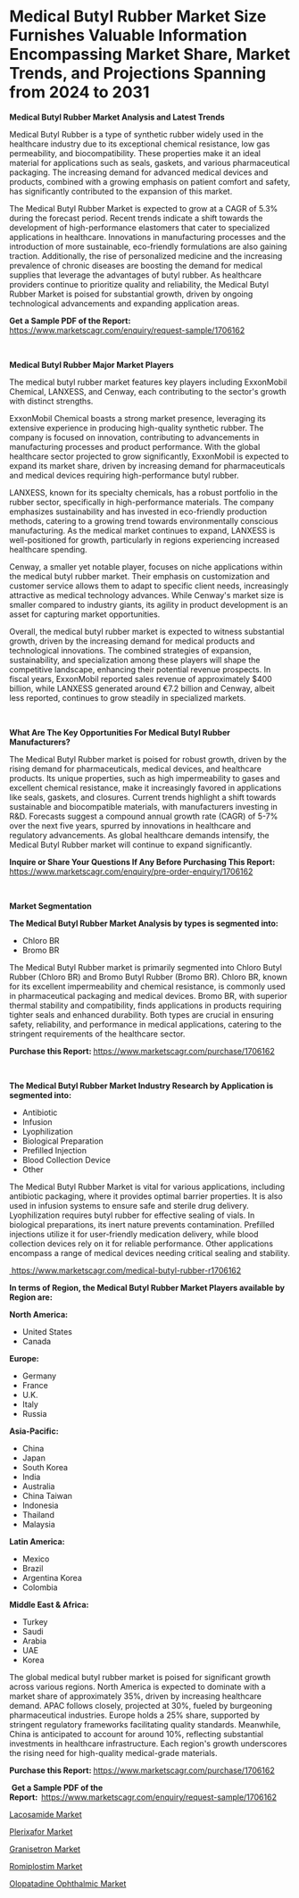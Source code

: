<p><h1>Medical Butyl Rubber Market Size Furnishes Valuable Information Encompassing Market Share, Market Trends, and Projections Spanning from 2024 to 2031</h1></p><p><strong>Medical Butyl Rubber Market Analysis and Latest Trends</strong></p>
<p><p>Medical Butyl Rubber is a type of synthetic rubber widely used in the healthcare industry due to its exceptional chemical resistance, low gas permeability, and biocompatibility. These properties make it an ideal material for applications such as seals, gaskets, and various pharmaceutical packaging. The increasing demand for advanced medical devices and products, combined with a growing emphasis on patient comfort and safety, has significantly contributed to the expansion of this market.</p><p>The Medical Butyl Rubber Market is expected to grow at a CAGR of 5.3% during the forecast period. Recent trends indicate a shift towards the development of high-performance elastomers that cater to specialized applications in healthcare. Innovations in manufacturing processes and the introduction of more sustainable, eco-friendly formulations are also gaining traction. Additionally, the rise of personalized medicine and the increasing prevalence of chronic diseases are boosting the demand for medical supplies that leverage the advantages of butyl rubber. As healthcare providers continue to prioritize quality and reliability, the Medical Butyl Rubber Market is poised for substantial growth, driven by ongoing technological advancements and expanding application areas.</p></p>
<p><strong>Get a Sample PDF of the Report:&nbsp;</strong> <a href="https://www.marketscagr.com/enquiry/request-sample/1706162?utm_campaign=1576&utm_medium=2&utm_source=Github&utm_content=ia&utm_term=21102024&utm_id=medical-butyl-rubber">https://www.marketscagr.com/enquiry/request-sample/1706162</a></p>
<p>&nbsp;</p>
<p><strong>Medical Butyl Rubber Major Market Players</strong></p>
<p><p>The medical butyl rubber market features key players including ExxonMobil Chemical, LANXESS, and Cenway, each contributing to the sector's growth with distinct strengths.</p><p>ExxonMobil Chemical boasts a strong market presence, leveraging its extensive experience in producing high-quality synthetic rubber. The company is focused on innovation, contributing to advancements in manufacturing processes and product performance. With the global healthcare sector projected to grow significantly, ExxonMobil is expected to expand its market share, driven by increasing demand for pharmaceuticals and medical devices requiring high-performance butyl rubber.</p><p>LANXESS, known for its specialty chemicals, has a robust portfolio in the rubber sector, specifically in high-performance materials. The company emphasizes sustainability and has invested in eco-friendly production methods, catering to a growing trend towards environmentally conscious manufacturing. As the medical market continues to expand, LANXESS is well-positioned for growth, particularly in regions experiencing increased healthcare spending.</p><p>Cenway, a smaller yet notable player, focuses on niche applications within the medical butyl rubber market. Their emphasis on customization and customer service allows them to adapt to specific client needs, increasingly attractive as medical technology advances. While Cenway's market size is smaller compared to industry giants, its agility in product development is an asset for capturing market opportunities.</p><p>Overall, the medical butyl rubber market is expected to witness substantial growth, driven by the increasing demand for medical products and technological innovations. The combined strategies of expansion, sustainability, and specialization among these players will shape the competitive landscape, enhancing their potential revenue prospects. In fiscal years, ExxonMobil reported sales revenue of approximately $400 billion, while LANXESS generated around €7.2 billion and Cenway, albeit less reported, continues to grow steadily in specialized markets.</p></p>
<p>&nbsp;</p>
<p><strong>What Are The Key Opportunities For Medical Butyl Rubber Manufacturers?</strong></p>
<p><p>The Medical Butyl Rubber market is poised for robust growth, driven by the rising demand for pharmaceuticals, medical devices, and healthcare products. Its unique properties, such as high impermeability to gases and excellent chemical resistance, make it increasingly favored in applications like seals, gaskets, and closures. Current trends highlight a shift towards sustainable and biocompatible materials, with manufacturers investing in R&D. Forecasts suggest a compound annual growth rate (CAGR) of 5-7% over the next five years, spurred by innovations in healthcare and regulatory advancements. As global healthcare demands intensify, the Medical Butyl Rubber market will continue to expand significantly.</p></p>
<p><strong>Inquire or Share Your Questions If Any Before Purchasing This Report:</strong> <a href="https://www.marketscagr.com/enquiry/pre-order-enquiry/1706162?utm_campaign=1576&utm_medium=2&utm_source=Github&utm_content=ia&utm_term=21102024&utm_id=medical-butyl-rubber">https://www.marketscagr.com/enquiry/pre-order-enquiry/1706162</a></p>
<p>&nbsp;</p>
<p><strong>Market Segmentation</strong></p>
<p><strong>The Medical Butyl Rubber Market Analysis by types is segmented into:</strong></p>
<p><ul><li>Chloro BR</li><li>Bromo BR</li></ul></p>
<p><p>The Medical Butyl Rubber market is primarily segmented into Chloro Butyl Rubber (Chloro BR) and Bromo Butyl Rubber (Bromo BR). Chloro BR, known for its excellent impermeability and chemical resistance, is commonly used in pharmaceutical packaging and medical devices. Bromo BR, with superior thermal stability and compatibility, finds applications in products requiring tighter seals and enhanced durability. Both types are crucial in ensuring safety, reliability, and performance in medical applications, catering to the stringent requirements of the healthcare sector.</p></p>
<p><strong>Purchase this Report:&nbsp;</strong><a href="https://www.marketscagr.com/purchase/1706162?utm_campaign=1576&utm_medium=2&utm_source=Github&utm_content=ia&utm_term=21102024&utm_id=medical-butyl-rubber">https://www.marketscagr.com/purchase/1706162</a></p>
<p>&nbsp;</p>
<p><strong>The Medical Butyl Rubber Market Industry Research by Application is segmented into:</strong></p>
<p><ul><li>Antibiotic</li><li>Infusion</li><li>Lyophilization</li><li>Biological Preparation</li><li>Prefilled Injection</li><li>Blood Collection Device</li><li>Other</li></ul></p>
<p><p>The Medical Butyl Rubber Market is vital for various applications, including antibiotic packaging, where it provides optimal barrier properties. It is also used in infusion systems to ensure safe and sterile drug delivery. Lyophilization requires butyl rubber for effective sealing of vials. In biological preparations, its inert nature prevents contamination. Prefilled injections utilize it for user-friendly medication delivery, while blood collection devices rely on it for reliable performance. Other applications encompass a range of medical devices needing critical sealing and stability.</p></p>
<p><a href="https://www.marketscagr.com/medical-butyl-rubber-r1706162?utm_campaign=1576&utm_medium=2&utm_source=Github&utm_content=ia&utm_term=21102024&utm_id=medical-butyl-rubber">&nbsp;https://www.marketscagr.com/medical-butyl-rubber-r1706162</a></p>
<p><strong>In terms of Region, the Medical Butyl Rubber Market Players available by Region are:</strong></p>
<p>
    <p> <strong> North America: </strong>
        <ul>
            <li>United States</li>
            <li>Canada</li>
        </ul>
        </p> 
    <p> <strong> Europe: </strong>
        <ul>
            <li>Germany</li>
            <li>France</li>
            <li>U.K.</li>
            <li>Italy</li>
            <li>Russia</li>
        </ul>
        </p> 
    <p> <strong> Asia-Pacific: </strong>
        <ul>
            <li>China</li>
            <li>Japan</li>
            <li>South Korea</li>
            <li>India</li>
            <li>Australia</li>
            <li>China Taiwan</li>
            <li>Indonesia</li>
            <li>Thailand</li>
            <li>Malaysia</li>
        </ul>
        </p> 
    <p> <strong> Latin America: </strong>
        <ul>
            <li>Mexico</li>
            <li>Brazil</li>
            <li>Argentina Korea</li>
            <li>Colombia</li>
        </ul>
        </p> 
    <p> <strong> Middle East & Africa: </strong>
        <ul>
            <li>Turkey</li>
            <li>Saudi</li>
            <li>Arabia</li>
            <li>UAE</li>
            <li>Korea</li>
        </ul>
    </p>
    </p>
<p><p>The global medical butyl rubber market is poised for significant growth across various regions. North America is expected to dominate with a market share of approximately 35%, driven by increasing healthcare demand. APAC follows closely, projected at 30%, fueled by burgeoning pharmaceutical industries. Europe holds a 25% share, supported by stringent regulatory frameworks facilitating quality standards. Meanwhile, China is anticipated to account for around 10%, reflecting substantial investments in healthcare infrastructure. Each region's growth underscores the rising need for high-quality medical-grade materials.</p></p>
<p><strong>Purchase this Report: </strong><a href="https://www.marketscagr.com/purchase/1706162?utm_campaign=1576&utm_medium=2&utm_source=Github&utm_content=ia&utm_term=21102024&utm_id=medical-butyl-rubber">https://www.marketscagr.com/purchase/1706162</a></p>
<p>&nbsp;<strong>Get a Sample PDF of the Report:&nbsp;&nbsp;</strong><a href="https://www.marketscagr.com/enquiry/request-sample/1706162?utm_campaign=1576&utm_medium=2&utm_source=Github&utm_content=ia&utm_term=21102024&utm_id=medical-butyl-rubber">https://www.marketscagr.com/enquiry/request-sample/1706162</a></p>
<p><strong></strong></p>
<p><p><a href="https://www.linkedin.com/pulse/lacosamide-market-size-share-competitive-landscape-trend-4kcsc?utm_campaign=1576&utm_medium=2&utm_source=Github&utm_content=ia&utm_term=21102024&utm_id=medical-butyl-rubber">Lacosamide Market</a></p><p><a href="https://www.linkedin.com/pulse/trends-global-plerixafor-market-forecast-analysis-2024-2031-m2shc?utm_campaign=1576&utm_medium=2&utm_source=Github&utm_content=ia&utm_term=21102024&utm_id=medical-butyl-rubber">Plerixafor Market</a></p><p><a href="https://www.linkedin.com/pulse/granisetron-market-trends-insights-type-application-2rygc?utm_campaign=1576&utm_medium=2&utm_source=Github&utm_content=ia&utm_term=21102024&utm_id=medical-butyl-rubber">Granisetron Market</a></p><p><a href="https://www.linkedin.com/pulse/romiplostim-market-evolution-key-trends-regional-dynamics-2024-2031-x7uwc?utm_campaign=1576&utm_medium=2&utm_source=Github&utm_content=ia&utm_term=21102024&utm_id=medical-butyl-rubber">Romiplostim Market</a></p><p><a href="https://www.linkedin.com/pulse/exploring-olopatadine-ophthalmic-market-strategic-insights-vrp2c?utm_campaign=1576&utm_medium=2&utm_source=Github&utm_content=ia&utm_term=21102024&utm_id=medical-butyl-rubber">Olopatadine Ophthalmic Market</a></p></p>